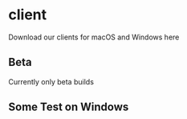 # client
Download our clients for macOS and Windows here

## Beta
Currently only beta builds

## Some Test on Windows

